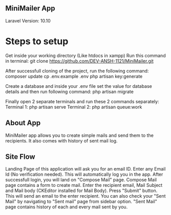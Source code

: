 ## MiniMailer App

Laravel Version: 10.10

# Steps to setup
Get inside your working directory (Like htdocs in xampp)
Run this command in terminal: 
git clone https://github.com/DEV-ANSH-1121/MiniMailer.git

After successfull cloning of the project, run the following command:
composer update
cp .env.example .env
php artisan key:generate

Create a database and inside your .env file set the value for database details and then run following command:
php artisan migrate

Finally open 2 separate terminals and run these 2 commands separately:
Terminal 1: php artisan serve
Terminal 2: php artisan queue:work


## About App
MiniMailer app allows you to create simple mails and send them to the recipients.
It also comes with history of sent mail log.


## Site Flow
Landing Page of this application will ask you for an email ID.
Enter any Email Id (No verification needed). This will automatically log you in the app.
After successfull login, you will land on "Compose Mail" page.
Compose Mail page contains a form to create mail.
Enter the recipient email, Mail Subject and Mail body (CKEditor installed for Mail Body).
Press "Submit" button. This will send an email to the enter recipient.
You can also check your "Sent Mail" by navigating to "Sent mail" page from sidebar option.
"Sent Mail" page contains history of each and every mail sent by you.
